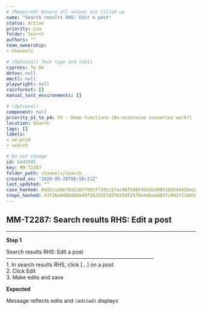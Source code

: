 ```yaml
---
# (Required) Ensure all values are filled up
name: "Search results RHS: Edit a post"
status: Active
priority: Low
folder: Search
authors: ""
team_ownership: 
- Channels

# (Optional) Test type and tools
cypress: To Do
detox: null
mmctl: null
playwright: null
rainforest: []
manual_test_environments: []

# (Optional)
component: null
priority_p1_to_p4: P3 - Deep Functions (Do extensive scenarios work?)
location: Search
tags: []
labels: 
- se-prod
- search

# Do not change
id: 5445595
key: MM-T2287
folder_path: channels/search
created_on: "2020-05-20T06:50:21Z"
last_updated: ""
case_hashed: 0dd5ca38e70a52677955ff191c57ac98f580f4b5d2d9951026dd45bea2e4fc89acfdd3761f6c7a3046f259c036bae909
steps_hashed: 43f26e048bd60a49f3525557d27b55df2476e44baa6837c991f118d3d0beca0a81f1f3c605efe722cb38658eedceb4c8
---
```


## MM-T2287: Search results RHS: Edit a post

---

**Step 1**

Search results RHS: Edit a post\
————————————————————————————\
1\. In search results RHS, click \[...] on a post\
2\. Click Edit\
3\. Make edits and save

**Expected**

Message reflects edits and `(edited)` displays
